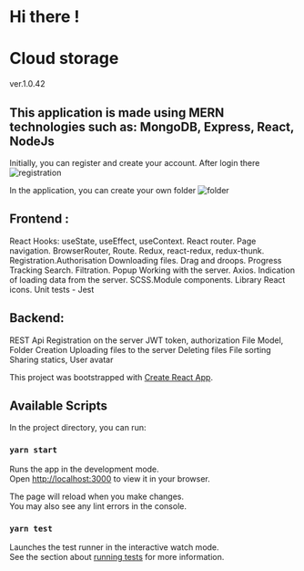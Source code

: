 # Hi there !
# Cloud storage
ver.1.0.42
## This application is made using MERN technologies such as: MongoDB, Express, React, NodeJs

Initially, you can register and create your account. After login there
![registration](https://user-images.githubusercontent.com/80674763/173237717-9bb130a8-94a4-4ae5-baed-8887f115e41e.png)

In the application, you can create your own folder
![folder](https://user-images.githubusercontent.com/80674763/173238292-d09a96a7-e2ee-483a-9f43-e417b78f1ffe.png)


## Frontend :
React
Hooks: useState, useEffect, useContext.
React router. Page navigation. BrowserRouter, Route.
Redux, react-redux, redux-thunk.
Registration.Authorisation
Downloading files. Drag and droops. Progress Tracking
Search. Filtration.
Popup
Working with the server. Axios. Indication of loading data from the server.
SCSS.Module components.
Library React icons.
Unit tests - Jest

## Backend:
REST Api
Registration on the server
JWT token, authorization
File Model, Folder Creation
Uploading files to the server
Deleting files
File sorting
Sharing statics, User avatar



This project was bootstrapped with [Create React App](https://github.com/facebook/create-react-app).

## Available Scripts

In the project directory, you can run:

### `yarn start`

Runs the app in the development mode.\
Open [http://localhost:3000](http://localhost:3000) to view it in your browser.

The page will reload when you make changes.\
You may also see any lint errors in the console.

### `yarn test`

Launches the test runner in the interactive watch mode.\
See the section about [running tests](https://facebook.github.io/create-react-app/docs/running-tests) for more information.



